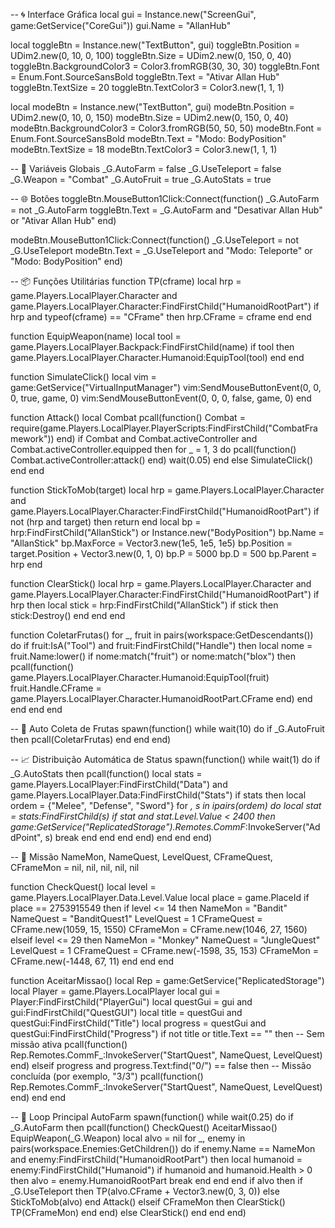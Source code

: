 -- 🌀 Interface Gráfica
local gui = Instance.new("ScreenGui", game:GetService("CoreGui"))
gui.Name = "AllanHub"

local toggleBtn = Instance.new("TextButton", gui)
toggleBtn.Position = UDim2.new(0, 10, 0, 100)
toggleBtn.Size = UDim2.new(0, 150, 0, 40)
toggleBtn.BackgroundColor3 = Color3.fromRGB(30, 30, 30)
toggleBtn.Font = Enum.Font.SourceSansBold
toggleBtn.Text = "Ativar Allan Hub"
toggleBtn.TextSize = 20
toggleBtn.TextColor3 = Color3.new(1, 1, 1)

local modeBtn = Instance.new("TextButton", gui)
modeBtn.Position = UDim2.new(0, 10, 0, 150)
modeBtn.Size = UDim2.new(0, 150, 0, 40)
modeBtn.BackgroundColor3 = Color3.fromRGB(50, 50, 50)
modeBtn.Font = Enum.Font.SourceSansBold
modeBtn.Text = "Modo: BodyPosition"
modeBtn.TextSize = 18
modeBtn.TextColor3 = Color3.new(1, 1, 1)

-- 🔧 Variáveis Globais
_G.AutoFarm = false
_G.UseTeleport = false
_G.Weapon = "Combat"
_G.AutoFruit = true
_G.AutoStats = true

-- 🌐 Botões
toggleBtn.MouseButton1Click:Connect(function()
    _G.AutoFarm = not _G.AutoFarm
    toggleBtn.Text = _G.AutoFarm and "Desativar Allan Hub" or "Ativar Allan Hub"
end)

modeBtn.MouseButton1Click:Connect(function()
    _G.UseTeleport = not _G.UseTeleport
    modeBtn.Text = _G.UseTeleport and "Modo: Teleporte" or "Modo: BodyPosition"
end)

-- 📦 Funções Utilitárias
function TP(cframe)
    local hrp = game.Players.LocalPlayer.Character and game.Players.LocalPlayer.Character:FindFirstChild("HumanoidRootPart")
    if hrp and typeof(cframe) == "CFrame" then
        hrp.CFrame = cframe
    end
end

function EquipWeapon(name)
    local tool = game.Players.LocalPlayer.Backpack:FindFirstChild(name)
    if tool then
        game.Players.LocalPlayer.Character.Humanoid:EquipTool(tool)
    end
end

function SimulateClick()
    local vim = game:GetService("VirtualInputManager")
    vim:SendMouseButtonEvent(0, 0, 0, true, game, 0)
    vim:SendMouseButtonEvent(0, 0, 0, false, game, 0)
end

function Attack()
    local Combat
    pcall(function()
        Combat = require(game.Players.LocalPlayer.PlayerScripts:FindFirstChild("CombatFramework"))
    end)
    if Combat and Combat.activeController and Combat.activeController.equipped then
        for _ = 1, 3 do
            pcall(function() Combat.activeController:attack() end)
            wait(0.05)
        end
    else
        SimulateClick()
    end
end

function StickToMob(target)
    local hrp = game.Players.LocalPlayer.Character and game.Players.LocalPlayer.Character:FindFirstChild("HumanoidRootPart")
    if not (hrp and target) then return end
    local bp = hrp:FindFirstChild("AllanStick") or Instance.new("BodyPosition")
    bp.Name = "AllanStick"
    bp.MaxForce = Vector3.new(1e5, 1e5, 1e5)
    bp.Position = target.Position + Vector3.new(0, 1, 0)
    bp.P = 5000
    bp.D = 500
    bp.Parent = hrp
end

function ClearStick()
    local hrp = game.Players.LocalPlayer.Character and game.Players.LocalPlayer.Character:FindFirstChild("HumanoidRootPart")
    if hrp then
        local stick = hrp:FindFirstChild("AllanStick")
        if stick then stick:Destroy() end
    end
end

function ColetarFrutas()
    for _, fruit in pairs(workspace:GetDescendants()) do
        if fruit:IsA("Tool") and fruit:FindFirstChild("Handle") then
            local nome = fruit.Name:lower()
            if nome:match("fruit") or nome:match("blox") then
                pcall(function()
                    game.Players.LocalPlayer.Character.Humanoid:EquipTool(fruit)
                    fruit.Handle.CFrame = game.Players.LocalPlayer.Character.HumanoidRootPart.CFrame
                end)
            end
        end
    end
end

-- 🍍 Auto Coleta de Frutas
spawn(function()
    while wait(10) do
        if _G.AutoFruit then
            pcall(ColetarFrutas)
        end
    end
end)

-- 📈 Distribuição Automática de Status
spawn(function()
	while wait(1) do
		if _G.AutoStats then
			pcall(function()
				local stats = game.Players.LocalPlayer:FindFirstChild("Data") and game.Players.LocalPlayer.Data:FindFirstChild("Stats")
				if stats then
					local ordem = {"Melee", "Defense", "Sword"}
					for _, s in ipairs(ordem) do
						local stat = stats:FindFirstChild(s)
						if stat and stat.Level.Value < 2400 then
							game:GetService("ReplicatedStorage").Remotes.CommF_:InvokeServer("AddPoint", s)
							break
						end
					end
				end
			end)
		end
	end
end)

-- 🧭 Missão
NameMon, NameQuest, LevelQuest, CFrameQuest, CFrameMon = nil, nil, nil, nil, nil

function CheckQuest()
    local level = game.Players.LocalPlayer.Data.Level.Value
    local place = game.PlaceId
    if place == 2753915549 then
        if level <= 14 then
            NameMon = "Bandit"
            NameQuest = "BanditQuest1"
            LevelQuest = 1
            CFrameQuest = CFrame.new(1059, 15, 1550)
            CFrameMon = CFrame.new(1046, 27, 1560)
        elseif level <= 29 then
            NameMon = "Monkey"
            NameQuest = "JungleQuest"
            LevelQuest = 1
            CFrameQuest = CFrame.new(-1598, 35, 153)
            CFrameMon = CFrame.new(-1448, 67, 11)
        end
    end
end

function AceitarMissao()
    local Rep = game:GetService("ReplicatedStorage")
    local Player = game.Players.LocalPlayer
    local gui = Player:FindFirstChild("PlayerGui")
    local questGui = gui and gui:FindFirstChild("QuestGUI")
    local title = questGui and questGui:FindFirstChild("Title")
    local progress = questGui and questGui:FindFirstChild("Progress")
    if not title or title.Text == "" then
        -- Sem missão ativa
        pcall(function()
            Rep.Remotes.CommF_:InvokeServer("StartQuest", NameQuest, LevelQuest)
        end)
    elseif progress and progress.Text:find("0/") == false then
        -- Missão concluída (por exemplo, "3/3")
        pcall(function()
            Rep.Remotes.CommF_:InvokeServer("StartQuest", NameQuest, LevelQuest)
        end)
    end
end


-- 🔁 Loop Principal AutoFarm
spawn(function()
    while wait(0.25) do
        if _G.AutoFarm then
            pcall(function()
                CheckQuest()
                AceitarMissao()
                EquipWeapon(_G.Weapon)
                local alvo = nil
                for _, enemy in pairs(workspace.Enemies:GetChildren()) do
                    if enemy.Name == NameMon and enemy:FindFirstChild("HumanoidRootPart") then
                        local humanoid = enemy:FindFirstChild("Humanoid")
                        if humanoid and humanoid.Health > 0 then
                            alvo = enemy.HumanoidRootPart
                            break
                        end
                    end
                end
                if alvo then
                    if _G.UseTeleport then
                        TP(alvo.CFrame + Vector3.new(0, 3, 0))
                    else
                        StickToMob(alvo)
                    end
                    Attack()
                elseif CFrameMon then
                    ClearStick()
                    TP(CFrameMon)
                end
            end)
        else
            ClearStick()
        end
    end
end)
